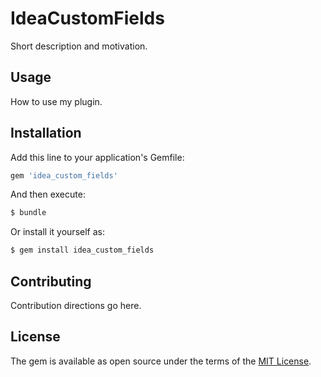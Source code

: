 # IdeaCustomFields
Short description and motivation.

## Usage
How to use my plugin.

## Installation
Add this line to your application's Gemfile:

```ruby
gem 'idea_custom_fields'
```

And then execute:
```bash
$ bundle
```

Or install it yourself as:
```bash
$ gem install idea_custom_fields
```

## Contributing
Contribution directions go here.

## License
The gem is available as open source under the terms of the [MIT License](https://opensource.org/licenses/MIT).
